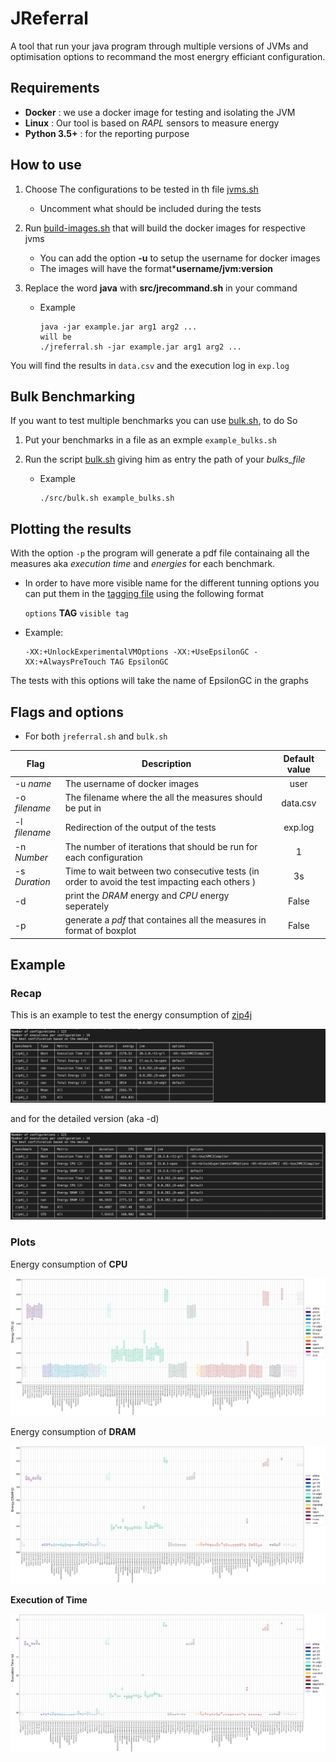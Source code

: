 # JReferral  
A tool that run your java program through multiple versions of JVMs and optimisation options to recommand the most energry efficiant configuration.  

## Requirements 
- **Docker** : we use a docker image for testing and isolating the JVM 
- **Linux** : Our tool is based on *RAPL* sensors to measure energy 
- **Python 3.5+** : for the reporting purpose 


## How to use 

1. Choose The configurations to be tested  in th file [jvms.sh](./src/jvms.sh) 
    - Uncomment what should be included during the tests

2. Run [build-images.sh](./src/buildi-images.sh) that will build the docker images for respective jvms 
    - You can add the option **-u** to setup the  username for docker images 
    - The images will have the format***username/jvm:version**
3. Replace the word **java** with **src/jrecommand.sh** in your command 
    - Example 
        ``` 
        java -jar example.jar arg1 arg2 ...
        will be 
        ./jreferral.sh -jar example.jar arg1 arg2 ...
        ```

You will find the results in `data.csv` and the execution log in `exp.log`

## Bulk Benchmarking 

If you want to test multiple benchmarks you can use [bulk.sh](./src/bulk.sh), to do So

1. Put your benchmarks in a file as an exmple `example_bulks.sh` 

2. Run the script [bulk.sh](./src/bulk.sh) giving him as entry the path of your *bulks_file*
    - Example
        ``` 
        ./src/bulk.sh example_bulks.sh
        ```
## Plotting the results 

With the option `-p` the program will generate a pdf file containaing all the measures aka *execution time* and *energies* for each benchmark. 

- In order to have more visible name for the different tunning options you can put them in the [tagging file](src/jvms-option-names.sh) using the following format 

    `options` **TAG** `visible tag` 
    
- Example:
    ```
    -XX:+UnlockExperimentalVMOptions -XX:+UseEpsilonGC -XX:+AlwaysPreTouch TAG EpsilonGC
    ```
The tests with this options will take the name of EpsilonGC in the graphs 
## Flags and options 

- For both `jreferral.sh` and `bulk.sh`

|**Flag**|**Description**|**Default value**|
|--------|---------------|:---------------:|
| -u *name* | The username of docker images | user |
| -o *filename* | The filename where the all the measures should be put in | data.csv|
| -l *filename* | Redirection of the output of the tests | exp.log |
| -n *Number* | The number of iterations that should be run for each configuration | 1 | 
| -s *Duration* | Time to wait between two consecutive tests (in order to avoid the test impacting each others ) | 3s | sec|
| -d | print the *DRAM* energy and *CPU* energy seperately | False | 
| -p | generate a *pdf* that containes all the measures in format of boxplot  | False | 



## Example
### Recap

This is an example to test the energy consumption of [zip4j](https://github.com/srikanth-lingala/zip4j)


![zip4j](https://github.com/chakib-belgaid/jreferral/blob/master/imgs/zip4j.png?raw=true)

and for the detailed version (aka -d)


![zip4j detailed ](https://github.com/chakib-belgaid/jreferral/blob/master/imgs/zip4jdetailed.png?raw=true)


### Plots 


Energy consumption of  **CPU** 

![zip4j](https://github.com/chakib-belgaid/jreferral/blob/master/imgs/zip4j_1_CPU.png?raw=true)



Energy consumption of  **DRAM** 

![zip4j](https://github.com/chakib-belgaid/jreferral/blob/master/imgs/zip4j_1_DRAM.png?raw=true)


**Execution of Time** 

![zip4j](https://github.com/chakib-belgaid/jreferral/blob/master/imgs/zip4j_1_duration.png?raw=true)

